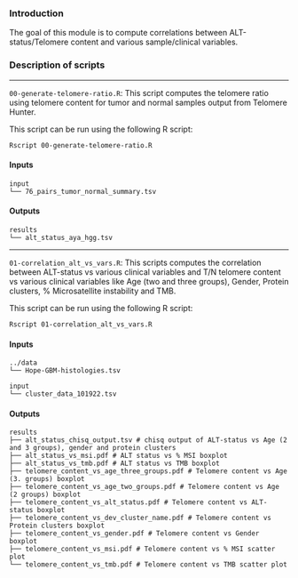 
### Introduction

The goal of this module is to compute correlations between ALT-status/Telomere content and various sample/clinical variables. 

### Description of scripts

***

`00-generate-telomere-ratio.R`: This script computes the telomere ratio using telomere content for tumor and normal samples output from Telomere Hunter.

This script can be run using the following R script:

```
Rscript 00-generate-telomere-ratio.R
```

#### Inputs

```
input
└── 76_pairs_tumor_normal_summary.tsv
```

#### Outputs

```
results
└── alt_status_aya_hgg.tsv
```
***
`01-correlation_alt_vs_vars.R`: This scripts computes the correlation between ALT-status vs various clinical variables and T/N telomere content vs various clinical variables like Age (two and three groups), Gender, Protein clusters, % Microsatellite instability and TMB.

This script can be run using the following R script:

```
Rscript 01-correlation_alt_vs_vars.R
```

#### Inputs

```
../data
└── Hope-GBM-histologies.tsv

input
└── cluster_data_101922.tsv
```

#### Outputs 

```
results
├── alt_status_chisq_output.tsv # chisq output of ALT-status vs Age (2 and 3 groups), gender and protein clusters
├── alt_status_vs_msi.pdf # ALT status vs % MSI boxplot
├── alt_status_vs_tmb.pdf # ALT status vs TMB boxplot
├── telomere_content_vs_age_three_groups.pdf # Telomere content vs Age (3. groups) boxplot
├── telomere_content_vs_age_two_groups.pdf # Telomere content vs Age (2 groups) boxplot
├── telomere_content_vs_alt_status.pdf # Telomere content vs ALT-status boxplot
├── telomere_content_vs_dev_cluster_name.pdf # Telomere content vs Protein clusters boxplot
├── telomere_content_vs_gender.pdf # Telomere content vs Gender boxplot
├── telomere_content_vs_msi.pdf # Telomere content vs % MSI scatter plot
└── telomere_content_vs_tmb.pdf # Telomere content vs TMB scatter plot
```
